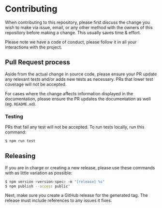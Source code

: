 # Contributing

When contributing to this repository, please first discuss the change you wish to make via issue, email, or any other method with the owners of this repository before making a change. This usually saves time & effort.

Please note we have a code of conduct, please follow it in all your interactions with the project.

## Pull Request process

Aside from the actual change in source code, please ensure your PR update any relevant tests and/or adds new tests as necessary. PRs that lower test coverage will not be accepted.

For cases where the change affects information displayed in the documentation, please ensure the PR updates the documentation as well (eg. `README.md`).

### Testing

PRs that fail any test will not be accepted. To run tests locally, run this command:

```sh
$ npm run test
```

## Releasing

If you are in charge or creating a new release, please use these commands with as little variation as possible:

```sh
$ npm version <version-spec> -m "[release] %s"
$ npm publish --access public"
```

Next, make sure you create a GitHub release for the generated tag. The release must include references to any issues it fixes.
